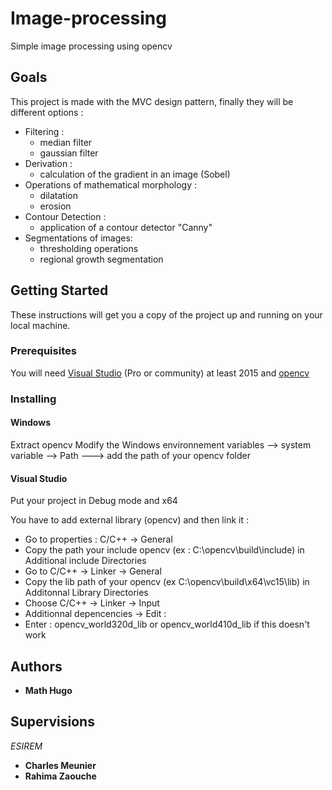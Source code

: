 # Image-processing
Simple image processing using opencv 

## Goals
This project is made with the MVC design pattern, finally they will be different options : 
 * Filtering :
   * median filter
   * gaussian filter
 * Derivation :
   * calculation of the gradient in an image (Sobel)
 * Operations of mathematical morphology :
   * dilatation
   * erosion
 * Contour Detection :
   * application of a contour detector "Canny"
 * Segmentations of images:
   * thresholding operations
   * regional growth segmentation
  
## Getting Started

These instructions will get you a copy of the project up and running on your local machine.

### Prerequisites

You will need [Visual Studio](https://visualstudio.microsoft.com/fr/) (Pro or community) at least 2015 and [opencv](https://opencv.org/releases/)

### Installing 

#### Windows 

Extract opencv
Modify the Windows environnement variables --> system variable --> Path ---> add the path of your opencv folder

#### Visual Studio

Put your project in Debug mode and x64

You have to add external library (opencv) and then link it : 
* Go to properties : C/C++ → General
* Copy the path your include opencv (ex : C:\opencv\build\include) in Additional include
Directories
* Go to C/C++ → Linker → General
* Copy the lib path of your opencv (ex C:\opencv\build\x64\vc15\lib) in Additonnal Library Directories
* Choose C/C++ → Linker → Input
* Additionnal depencencies → Edit :
* Enter : opencv_world320d_lib or opencv_world410d_lib if this doesn't work

## Authors
* **Math Hugo**

## Supervisions
*ESIREM* 
* **Charles Meunier**
* **Rahima Zaouche**
